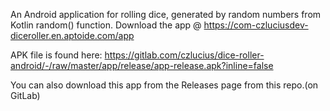 An Android application for rolling dice, generated by random numbers from Kotlin random() function.
Download the app @ https://com-czluciusdev-diceroller.en.aptoide.com/app

APK file is found here: https://gitlab.com/czlucius/dice-roller-android/-/raw/master/app/release/app-release.apk?inline=false

You can also download this app from the Releases page from this repo.(on GitLab)
